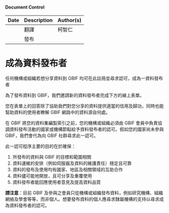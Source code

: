 #### Document Control
| Date | Description | Author(s) |
| ---- | ----------- | --------- |
| | 翻譯  | 柯智仁    |
| | 發布  |     |

# 成為資料發布者

任何機構或組織若想分享資料到 GBIF 均可在此註冊並尋求認可，成為一資料發布者

為了發布資料到 GBIF，我們邀請新的資料發布者完成下方的線上表單。

您在表單上的回答除了協助我們對您分享的資料提供適當的信用及歸功，同時也能幫助資料的使用者瞭解 GBIF 網路中的資料源自何處。

在 GBIF 將您的資料集編製索引之前，您的機構或組織必須由 GBIF 會員中負責協調資料發布活動的國家或機構節點給予資料發布者的認可。假如您的國家尚未參與 GBIF，我們會代為向 GBIF 社群尋求此一認可。

此一認可程序主要的目的在於確保：

1. 所發布的資料與 GBIF 的目標和範圍相關
2. 資料運維的安排（例如伺服器及資料的維護責任）穩定且可靠
3. 資料的發布及使用均有國家、地區及相關領域的互助合作
4. 資料儘可能地開放，且可分享及重覆使用
5. 資料發布者能回應使用者意見及提高資料品質

**請注意**：目前 GBIF 及參與之會員只從機構或組織發布資料，例如研究機構、組織網絡及學會等等，而非個人。想要發布資料的個人應尋求隸屬機構的支持以尋求成為資料發布者的認可。

